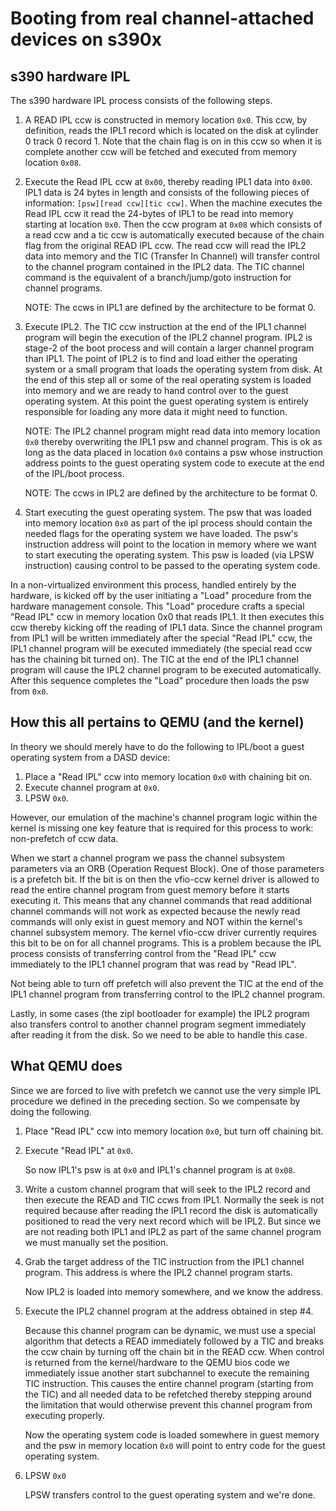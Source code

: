 # Booting from real channel-attached devices on s390x

## s390 hardware IPL

The s390 hardware IPL process consists of the following steps.

1.  A READ IPL ccw is constructed in memory location `0x0`. This ccw, by
    definition, reads the IPL1 record which is located on the disk at
    cylinder 0 track 0 record 1. Note that the chain flag is on in this
    ccw so when it is complete another ccw will be fetched and executed
    from memory location `0x08`.

2.  Execute the Read IPL ccw at `0x00`, thereby reading IPL1 data into
    `0x00`. IPL1 data is 24 bytes in length and consists of the
    following pieces of information: `[psw][read ccw][tic ccw]`. When
    the machine executes the Read IPL ccw it read the 24-bytes of IPL1
    to be read into memory starting at location `0x0`. Then the ccw
    program at `0x08` which consists of a read ccw and a tic ccw is
    automatically executed because of the chain flag from the original
    READ IPL ccw. The read ccw will read the IPL2 data into memory and
    the TIC (Transfer In Channel) will transfer control to the channel
    program contained in the IPL2 data. The TIC channel command is the
    equivalent of a branch/jump/goto instruction for channel programs.

    NOTE: The ccws in IPL1 are defined by the architecture to be format
    0.

3.  Execute IPL2. The TIC ccw instruction at the end of the IPL1 channel
    program will begin the execution of the IPL2 channel program. IPL2
    is stage-2 of the boot process and will contain a larger channel
    program than IPL1. The point of IPL2 is to find and load either the
    operating system or a small program that loads the operating system
    from disk. At the end of this step all or some of the real operating
    system is loaded into memory and we are ready to hand control over
    to the guest operating system. At this point the guest operating
    system is entirely responsible for loading any more data it might
    need to function.

    NOTE: The IPL2 channel program might read data into memory location
    `0x0` thereby overwriting the IPL1 psw and channel program. This is
    ok as long as the data placed in location `0x0` contains a psw whose
    instruction address points to the guest operating system code to
    execute at the end of the IPL/boot process.

    NOTE: The ccws in IPL2 are defined by the architecture to be format
    0.

4.  Start executing the guest operating system. The psw that was loaded
    into memory location `0x0` as part of the ipl process should contain
    the needed flags for the operating system we have loaded. The psw\'s
    instruction address will point to the location in memory where we
    want to start executing the operating system. This psw is loaded
    (via LPSW instruction) causing control to be passed to the operating
    system code.

In a non-virtualized environment this process, handled entirely by the
hardware, is kicked off by the user initiating a \"Load\" procedure from
the hardware management console. This \"Load\" procedure crafts a
special \"Read IPL\" ccw in memory location 0x0 that reads IPL1. It then
executes this ccw thereby kicking off the reading of IPL1 data. Since
the channel program from IPL1 will be written immediately after the
special \"Read IPL\" ccw, the IPL1 channel program will be executed
immediately (the special read ccw has the chaining bit turned on). The
TIC at the end of the IPL1 channel program will cause the IPL2 channel
program to be executed automatically. After this sequence completes the
\"Load\" procedure then loads the psw from `0x0`.

## How this all pertains to QEMU (and the kernel)

In theory we should merely have to do the following to IPL/boot a guest
operating system from a DASD device:

1.  Place a \"Read IPL\" ccw into memory location `0x0` with chaining
    bit on.
2.  Execute channel program at `0x0`.
3.  LPSW `0x0`.

However, our emulation of the machine\'s channel program logic within
the kernel is missing one key feature that is required for this process
to work: non-prefetch of ccw data.

When we start a channel program we pass the channel subsystem parameters
via an ORB (Operation Request Block). One of those parameters is a
prefetch bit. If the bit is on then the vfio-ccw kernel driver is
allowed to read the entire channel program from guest memory before it
starts executing it. This means that any channel commands that read
additional channel commands will not work as expected because the newly
read commands will only exist in guest memory and NOT within the
kernel\'s channel subsystem memory. The kernel vfio-ccw driver currently
requires this bit to be on for all channel programs. This is a problem
because the IPL process consists of transferring control from the \"Read
IPL\" ccw immediately to the IPL1 channel program that was read by
\"Read IPL\".

Not being able to turn off prefetch will also prevent the TIC at the end
of the IPL1 channel program from transferring control to the IPL2
channel program.

Lastly, in some cases (the zipl bootloader for example) the IPL2 program
also transfers control to another channel program segment immediately
after reading it from the disk. So we need to be able to handle this
case.

## What QEMU does

Since we are forced to live with prefetch we cannot use the very simple
IPL procedure we defined in the preceding section. So we compensate by
doing the following.

1.  Place \"Read IPL\" ccw into memory location `0x0`, but turn off
    chaining bit.

2.  Execute \"Read IPL\" at `0x0`.

    So now IPL1\'s psw is at `0x0` and IPL1\'s channel program is at
    `0x08`.

3.  Write a custom channel program that will seek to the IPL2 record and
    then execute the READ and TIC ccws from IPL1. Normally the seek is
    not required because after reading the IPL1 record the disk is
    automatically positioned to read the very next record which will be
    IPL2. But since we are not reading both IPL1 and IPL2 as part of the
    same channel program we must manually set the position.

4.  Grab the target address of the TIC instruction from the IPL1 channel
    program. This address is where the IPL2 channel program starts.

    Now IPL2 is loaded into memory somewhere, and we know the address.

5.  Execute the IPL2 channel program at the address obtained in step #4.

    Because this channel program can be dynamic, we must use a special
    algorithm that detects a READ immediately followed by a TIC and
    breaks the ccw chain by turning off the chain bit in the READ ccw.
    When control is returned from the kernel/hardware to the QEMU bios
    code we immediately issue another start subchannel to execute the
    remaining TIC instruction. This causes the entire channel program
    (starting from the TIC) and all needed data to be refetched thereby
    stepping around the limitation that would otherwise prevent this
    channel program from executing properly.

    Now the operating system code is loaded somewhere in guest memory
    and the psw in memory location `0x0` will point to entry code for
    the guest operating system.

6.  LPSW `0x0`

    LPSW transfers control to the guest operating system and we\'re
    done.
